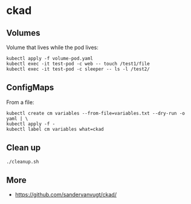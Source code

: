 # ckad

## Volumes

Volume that lives while the pod lives:

```
kubectl apply -f volume-pod.yaml
kubectl exec -it test-pod -c web -- touch /test1/file
kubectl exec -it test-pod -c sleeper -- ls -l /test2/
```

## ConfigMaps

From a file:

```
kubectl create cm variables --from-file=variables.txt --dry-run -o yaml | \
kubectl apply -f -
kubectl label cm variables what=ckad
```

## Clean up

```
./cleanup.sh
```

## More

* https://github.com/sandervanvugt/ckad/
